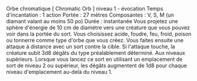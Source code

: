 Orbe chromatique
[ Chromatic Orb ]
niveau 1 - évocation
Temps d'incantation : 1 action
Portée : 27 mètres
Composantes : V, S, M (un diamant valant au moins 50 po)
Durée : instantanée
Vous projetez une sphère d'énergie de 10 cm de diamètre vers une créature que vous pouvez voir dans la portée du sort. Vous choisissez acide, foudre, feu, froid, poison ou tonnerre comme type d'orbe que vous créez. Vous faites ensuite une attaque à distance avec un sort contre la cible. Si l'attaque touche, la créature subit 3d8 dégâts du type préalablement déterminé.
Aux niveaux supérieurs. Lorsque vous lancez ce sort en utilisant un emplacement de sort de niveau 2 ou supérieur, les dégâts augmentent de 1d8 pour chaque niveau d'emplacement au-delà du niveau 1.